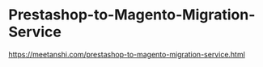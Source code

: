 # Prestashop-to-Magento-Migration-Service
https://meetanshi.com/prestashop-to-magento-migration-service.html
